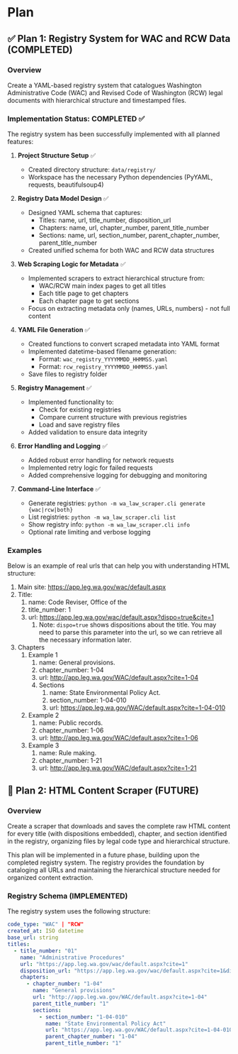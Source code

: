 # Plan

## ✅ Plan 1: Registry System for WAC and RCW Data (COMPLETED)

### Overview
Create a YAML-based registry system that catalogues Washington Administrative Code (WAC) and Revised Code of Washington (RCW) legal documents with hierarchical structure and timestamped files.

### Implementation Status: COMPLETED ✅

The registry system has been successfully implemented with all planned features:

1. **Project Structure Setup** ✅
   - Created directory structure: `data/registry/`
   - Workspace has the necessary Python dependencies (PyYAML, requests, beautifulsoup4)

2. **Registry Data Model Design** ✅
   - Designed YAML schema that captures:
     - Titles: name, url, title_number, disposition_url
     - Chapters: name, url, chapter_number, parent_title_number
     - Sections: name, url, section_number, parent_chapter_number, parent_title_number
   - Created unified schema for both WAC and RCW data structures

3. **Web Scraping Logic for Metadata** ✅
   - Implemented scrapers to extract hierarchical structure from:
     - WAC/RCW main index pages to get all titles
     - Each title page to get chapters
     - Each chapter page to get sections
   - Focus on extracting metadata only (names, URLs, numbers) - not full content

4. **YAML File Generation** ✅
   - Created functions to convert scraped metadata into YAML format
   - Implemented datetime-based filename generation:
     - Format: `wac_registry_YYYYMMDD_HHMMSS.yaml`
     - Format: `rcw_registry_YYYYMMDD_HHMMSS.yaml`
   - Save files to registry folder

5. **Registry Management** ✅
   - Implemented functionality to:
     - Check for existing registries
     - Compare current structure with previous registries
     - Load and save registry files
   - Added validation to ensure data integrity

6. **Error Handling and Logging** ✅
   - Added robust error handling for network requests
   - Implemented retry logic for failed requests
   - Added comprehensive logging for debugging and monitoring

7. **Command-Line Interface** ✅
   - Generate registries: `python -m wa_law_scraper.cli generate {wac|rcw|both}`
   - List registries: `python -m wa_law_scraper.cli list`
   - Show registry info: `python -m wa_law_scraper.cli info`
   - Optional rate limiting and verbose logging

### Examples
Below is an example of real urls that can help you with understanding HTML structure:
1. Main site: https://app.leg.wa.gov/wac/default.aspx
2. Title:
   1. name: Code Reviser, Office of the
   2. title_number: 1
   3. url: https://app.leg.wa.gov/wac/default.aspx?dispo=true&cite=1
      1. Note: `dispo=true` shows dispositions about the title. You may need to parse this parameter into the url, so we can retrieve all the necessary information later.
3. Chapters
   1. Example 1
      1. name: General provisions.
      2. chapter_number: 1-04
      3. url: http://app.leg.wa.gov/WAC/default.aspx?cite=1-04
      4. Sections
         1. name: State Environmental Policy Act.
         2. section_number: 1-04-010
         3. url: https://app.leg.wa.gov/WAC/default.aspx?cite=1-04-010
   2. Example 2
      1. name: Public records.
      2. chapter_number: 1-06
      3. url: http://app.leg.wa.gov/WAC/default.aspx?cite=1-06
   3. Example 3
      1. name: Rule making.
      2. chapter_number: 1-21
      3. url: http://app.leg.wa.gov/WAC/default.aspx?cite=1-21

## 🔄 Plan 2: HTML Content Scraper (FUTURE)

### Overview
Create a scraper that downloads and saves the complete raw HTML content for every title (with dispositions embedded), chapter, and section identified in the registry, organizing files by legal code type and hierarchical structure.

This plan will be implemented in a future phase, building upon the completed registry system. The registry provides the foundation by cataloging all URLs and maintaining the hierarchical structure needed for organized content extraction.

### Registry Schema (IMPLEMENTED)
The registry system uses the following structure:
```yaml
code_type: "WAC" | "RCW"
created_at: ISO datetime
base_url: string
titles:
  - title_number: "01"
    name: "Administrative Procedures"
    url: "https://app.leg.wa.gov/wac/default.aspx?cite=1"
    disposition_url: "https://app.leg.wa.gov/wac/default.aspx?cite=1&dispo=True"
    chapters:
      - chapter_number: "1-04"
        name: "General provisions"
        url: "http://app.leg.wa.gov/WAC/default.aspx?cite=1-04"
        parent_title_number: "1"
        sections:
          - section_number: "1-04-010"
            name: "State Environmental Policy Act"
            url: "https://app.leg.wa.gov/WAC/default.aspx?cite=1-04-010"
            parent_chapter_number: "1-04"
            parent_title_number: "1"
```